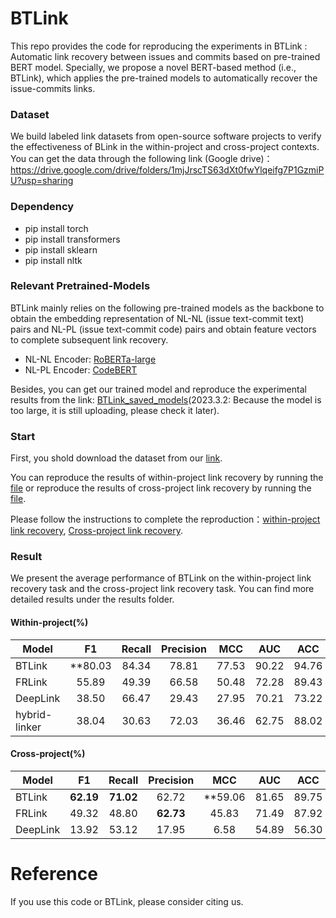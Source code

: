 # BTLink

This repo provides the code for reproducing the experiments in BTLink : Automatic link recovery between issues and commits based on pre-trained BERT model. Specially, we propose a novel BERT-based method (i.e., BTLink), which applies the pre-trained models to automatically recover the issue-commits links. 

### Dataset

We build labeled link datasets from open-source software projects to verify the effectiveness of BLink in the within-project and cross-project contexts. You can get the data through the following link (Google drive)：https://drive.google.com/drive/folders/1mjJrscTS63dXt0fwYlqeifg7P1GzmiPU?usp=sharing

### Dependency

- pip install torch
- pip install transformers
- pip install sklearn 
- pip install nltk


### Relevant Pretrained-Models

BTLink mainly relies on the following pre-trained models as the backbone to obtain the embedding representation of NL-NL (issue text-commit text) pairs and NL-PL (issue text-commit code) pairs and obtain feature vectors to complete subsequent link recovery.
- NL-NL Encoder: [RoBERTa-large](https://huggingface.co/roberta-large)
- NL-PL Encoder: [CodeBERT](https://huggingface.co/microsoft/codebert-base)

Besides, you can get our trained model and reproduce the experimental results from the link: [BTLink_saved_models](https://huggingface.co/microsoft/codebert-base)(2023.3.2: Because the model is too large, it is still uploading, please check it later).

### Start

First, you shold download the dataset from our [link](https://drive.google.com/drive/folders/1mjJrscTS63dXt0fwYlqeifg7P1GzmiPU?usp=sharing). 

You can reproduce the results of within-project link recovery by running the [file](https://github.com/glnmzx888/BTLink/blob/main/WithinCode/allRUN.sh) or reproduce the results of cross-project link recovery by running the [file](https://github.com/glnmzx888/BTLink/blob/main/CrossCode/allRUN.sh). 

Please follow the instructions to complete the reproduction：[within-project link recovery](https://github.com/glnmzx888/BTLink/tree/main/WithinCode), [Cross-project link recovery](https://github.com/glnmzx888/BTLink/tree/main/CrossCode).

### Result

We present the average performance of BTLink on the within-project link recovery task and the cross-project link recovery task. You can find more detailed results under the results folder.

#### Within-project(%)

| Model       |    F1   | Recall |    Precision     |  MCC   |   AUC    |    ACC    |  PF  |
| ----------- | :-------: | :--------: | :-------: | :-------: | :-------: | :-------: | :-------: |
| BTLink     |   **80.03    |   84.34    |   78.81   |   77.53   |   90.22   |   94.76   |   3.91**   |
| FRLink |   55.89   |   49.39    |   66.58   |   50.48   |   72.28   |   89.43   |   4.82   |
| DeepLink     |   38.50   |   66.47    |   29.43   |   27.95   |   70.21   |   73.22   |   26.05   |
| hybrid-linker    | 38.04 | 30.63  | 72.03 | 36.46 | 62.75 | 88.02 | 5.12 |

#### Cross-project(%)

| Model       |   F1    | Recall |     Precision    |  MCC   |   AUC    |    ACC    |  PF  |
| ----------- | :-------: | :--------: | :-------: | :-------: | :-------: | :-------: | :-------: |
| BTLink     |   **62.19**    |   **71.02**    |   62.72   |   **59.06   |   81.65   |   89.75   |   7.73**   |
| FRLink |   49.32   |   48.80    |   **62.73**   |   45.83   |   71.49   |   87.92   |   5.81   |
| DeepLink     |   13.92   |   53.12    |   17.95   |   6.58   |   54.89   |   56.30   |   43.35   |


# Reference
If you use this code or BTLink, please consider citing us.
<pre><code></code></pre>
